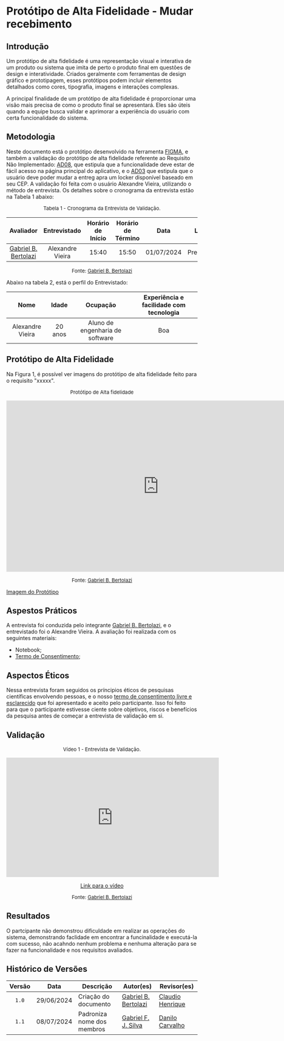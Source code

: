 # Protótipo de Alta Fidelidade - Mudar recebimento

## Introdução

Um protótipo de alta fidelidade é uma representação visual e interativa de um produto ou sistema que imita de perto o produto final em questões de design e interatividade. Criados geralmente com ferramentas de design gráfico e prototipagem, esses protótipos podem incluir elementos detalhados como cores, tipografia, imagens e interações complexas.

A principal finalidade de um protótipo de alta fidelidade é proporcionar uma visão mais precisa de como o produto final se apresentará. Eles são úteis quando a equipe busca validar e aprimorar a experiência do usuário com certa funcionalidade do sistema.

## Metodologia

Neste documento está o protótipo desenvolvido na ferramenta [FIGMA](https://www.figma.com/), e também a validação do protótipo de alta fidelidade referente ao  Requisito Não Implementado: [AD08](https://requisitos-de-software.github.io/2024.1-Correios/elicitacao/requisitos_elicitados/#requisitos-nao-funcionais), que estipula que a funcionalidade deve estar de fácil acesso na página principal do aplicativo, e o [AD03](https://requisitos-de-software.github.io/2024.1-Correios/elicitacao/requisitos_elicitados/#requisitos-funcionais) que estipula que o usuário deve poder mudar a entreg apra um locker disponível baseado em seu CEP. A validação foi feita com o usuário Alexandre Vieira, utilizando o método de entrevista. Os detalhes sobre o cronograma da entrevista estão na Tabela 1 abaixo:

<font size="2"><p style="text-align: center">Tabela 1 - Cronograma da Entrevista de Validação.</p></font>

<center>

|Avaliador|Entrevistado| Horário de Início| Horário de Término| Data| Local|
|:---:|:----:|:----:|:----:|:----:|:-----:|
|[Gabriel B. Bertolazi][GabrielBGH]| Alexandre Vieira | 15:40|15:50| 01/07/2024| Presencial|

</center>

<font size="2"><p style="text-align: center">Fonte: [Gabriel B. Bertolazi][GabrielBGH]</p></font>

Abaixo na tabela 2, está o perfil do Entrevistado:

|Nome| Idade| Ocupação| Experiência e facilidade com tecnologia|
|:---:|:----:|:----:|:----:|
|Alexandre Vieira| 20 anos | Aluno de engenharia de software | Boa |
 

## Protótipo de Alta Fidelidade

Na Figura 1, é possível ver imagens do protótipo de alta fidelidade feito para o requisito "xxxxx".

<font size="2"><p style="text-align: center">Protótipo de Alta fidelidade</p></font>

</center>

<iframe style="border: 1px solid rgba(0, 0, 0, 0.1);" width="800" height="450" src="https://www.figma.com/embed?embed_host=share&url=https%3A%2F%2Fwww.figma.com%2Fdesign%2F4pAFyg1TLzeZcTAjt33u5L%2FUntitled%3Fnode-id%3D0-1%26t%3DQLm7WFWyAkaTinUq-1" allowfullscreen></iframe>

<font size="2"><p style="text-align: center">Fonte: [Gabriel B. Bertolazi][GabrielBGH]</p></font>

[Imagem do Protótipo](../assets/prints_verificacao/elias/validacao_loja/prototipo_loja.png)

</center>



## Aspestos Práticos

A entrevista foi conduzida pelo integrante [Gabriel B. Bertolazi][GabrielBGH], e o entrevistado foi o Alexandre Vieira. A avaliação foi realizada com os seguintes materiais:

- Notebook;
- [Termo de Consentimento](../assets/prints_verificacao/gabrielB/Captura%20de%20tela%202024-07-01%20211111.png);


## Aspectos Éticos

Nessa entrevista foram seguidos os príncipios éticos de pesquisas científicas envolvendo pessoas, e o nosso [termo de consentimento livre e esclarecido](../assets/Termo_de_consentimento-imagem&voz.pdf) que foi apresentado e aceito pelo participante. Isso foi feito para que o participante estivesse ciente sobre objetivos, riscos e benefícios da pesquisa antes de começar a entrevista de validação em si.


## Validação

<font size="2"><p style="text-align: center">Vídeo 1 - Entrevista de Validação.</p></font>

<center>
    <iframe width="560" height="315" src="https://www.youtube.com/embed/Qi9Z0tbc8Wo?si=mXEc2y8xzRSe8JeO" title="YouTube video player" frameborder="0" allow="accelerometer; autoplay; clipboard-write; encrypted-media; gyroscope; picture-in-picture; web-share" referrerpolicy="strict-origin-when-cross-origin" allowfullscreen></iframe>
</center>

<p style="text-align: center">
    <a href="https://youtu.be/Qi9Z0tbc8Wo?si=FhEl0vAcPkOVoE-N"> Link para o vídeo </a>
</p>


<font size="2"><p style="text-align: center">Fonte: [Gabriel B. Bertolazi][GabrielBGH]</p></font>


## Resultados

O partcipante não demonstrou dificuldade em realizar as operações do sistema, demonstrando faclidade em encontrar a funcinalidade e executá-la com sucesso, não acahndo nenhum problema e nenhuma alteração para se fazer na funcionalidade e nos requisitos avaliados.

## Histórico de Versões

| Versão | Data | Descrição | Autor(es) | Revisor(es) |
| :----: | :--: | --------- | ----------- | ------ |
| `1.0`  | 29/06/2024 | Criação do documento | [Gabriel B. Bertolazi][GabrielBGH] | [Claudio Henrique][ClaudioGH] |
| `1.1`  | 08/07/2024 | Padroniza nome dos membros | [Gabriel F. J. Silva][GabrielFGH] | [Danilo Carvalho][DaniloGH]  |


[ClaudioGH]: https://github.com/claudiohsc
[DaniloGH]: https://github.com/Danilo-Carvalho-Antunes
[EliasGH]: https://github.com/EliasOliver21
[GabrielBGH]: https://github.com/Bertolazi
[GabrielFGH]: https://github.com/MMcLovin
[PabloGH]: https://github.com/pabloheika
[RicardoGH]: https://www.github.com/avmricardo
